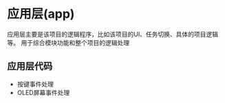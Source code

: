 # 应用层(app)
应用层主要是该项目的逻辑程序，比如该项目的UI、任务切换、具体的项目逻辑等。
用于综合模块功能和整个项目的逻辑处理

## 应用层代码
* 按键事件处理
* OLED屏幕事件处理